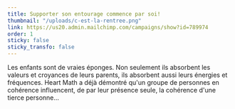 ```yaml
---
title: Supporter son entourage commence par soi!
thumbnail: "/uploads/c-est-la-rentree.png"
link: https://us20.admin.mailchimp.com/campaigns/show?id=789974
order: 1
sticky: false
sticky_transfo: false
---
```

Les enfants sont de vraies éponges. Non seulement ils absorbent les valeurs et croyances de leurs parents, ils absorbent aussi leurs énergies et fréquences. Heart Math a déjà démontré qu'un groupe de personnes en cohérence influencent, de par leur présence seule, la cohérence d'une tierce personne...